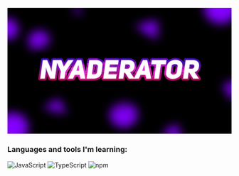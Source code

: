 [![Header](https://github.com/NyaDerator/NyaDerator/blob/main/images/banner.png)](https://www.shpavda.com/)

### Languages and tools I'm learning:
![JavaScript](https://img.shields.io/badge/-JavaScript-090909?style=for-the-badge&logo=JavaScript&logoColor=E9D54D)
![TypeScript](https://img.shields.io/badge/-TypeScript-090909?style=for-the-badge&logo=TypeScript&logoColor=00cccc)
![npm](https://img.shields.io/badge/-npm-090909?style=for-the-badge&logo=JavaScript&logoColor=912a3d)
